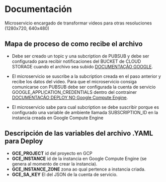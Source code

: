 # Documentación

Microservicio encargado de transformar videos para otras resoluciones (1280x720, 640x480)

## Mapa de proceso de como recibe el archivo

- Debe ser creado un topic y una subcription de PUBSUB y debe ser configurado para recibir notificaciones del BUCKET de CLOUD STORAGE cuando el archivo sea subido [DOCUMENTAÇĀO GOOGLE](https://cloud.google.com/sdk/gcloud/reference/alpha/pubsub/subscriptions/add-iam-policy-binding?hl=es_419).

- El microservicio se suscribe a la subcription creada en el paso anterior y recibe los datos del video. Para que el microservicio consiga comunicarse con PUBSUB debe ser configurada la cuenta de servicio GOOGLE_APPLICATION_CREDENTIALS dentro del contrainer [DOCUMENTAÇĀO DEPLOY NO Google Compute Engine](https://github.com/google-github-actions/setup-gcloud/tree/master/example-workflows/gce).

- El microservicio sabe para cual subcription se debe suscribir porque es configurado una variable de ambiente llamada SUBSCRIPTION_ID en la instancia creada en Google Compute Engine

## Descripción de las variables del archivo .YAML para Deploy


- **GCE_PROJECT** id del proyecto en GCP
- **GCE_INSTANCE** id de la instancia en Google Compute Engine (se genera al momento de crear la instancia).
- **GCE_INSTANCE_ZONE** zona ao qual pertence a instancia criada.
- **GCE_SA_KEY** El del JSON de la cuenta de servicio.